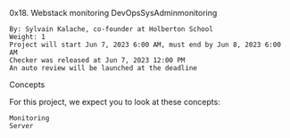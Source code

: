 0x18. Webstack monitoring
DevOpsSysAdminmonitoring

    By: Sylvain Kalache, co-founder at Holberton School
    Weight: 1
    Project will start Jun 7, 2023 6:00 AM, must end by Jun 8, 2023 6:00 AM
    Checker was released at Jun 7, 2023 12:00 PM
    An auto review will be launched at the deadline

Concepts

For this project, we expect you to look at these concepts:

    Monitoring
    Server

